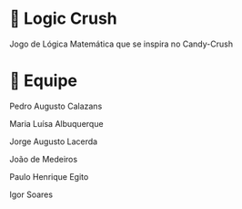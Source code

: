 # 🎲 Logic Crush
Jogo de Lógica Matemática que se inspira no Candy-Crush

# 👥 Equipe
Pedro Augusto Calazans

Maria Luísa Albuquerque

Jorge Augusto Lacerda

João de Medeiros

Paulo Henrique Egito

Igor Soares
